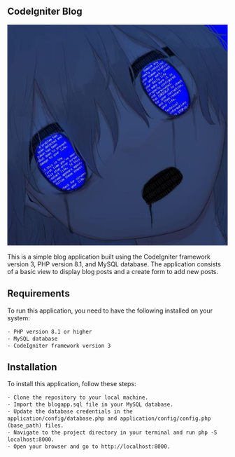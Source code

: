## CodeIgniter Blog
![Its the best img, realy](/2.jpg)

This is a simple blog application built using the CodeIgniter framework version 3, PHP version 8.1, and MySQL database. The application consists of a basic view to display blog posts and a create form to add new posts.

## Requirements
To run this application, you need to have the following installed on your system:

	- PHP version 8.1 or higher
	- MySQL database
	- CodeIgniter framework version 3
## Installation
To install this application, follow these steps:

	- Clone the repository to your local machine.
	- Import the blogapp.sql file in your MySQL database.
	- Update the database credentials in the application/config/database.php and application/config/config.php (base_path) files.
	- Navigate to the project directory in your terminal and run php -S localhost:8000.
	- Open your browser and go to http://localhost:8000.
